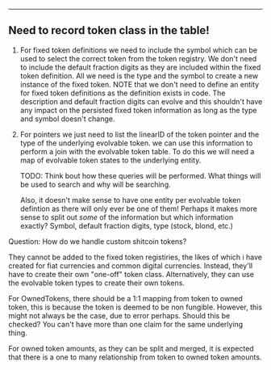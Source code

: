  ----------------------------------------
 Need to record token class in the table!
 ----------------------------------------

 1. For fixed token definitions we need to include the symbol which can be used to select the correct token from
    the token registry. We don't need to include the default fraction digits as they are included within the fixed
    token definition. All we need is the type and the symbol to create a new instance of the fixed token. NOTE that
    we don't need to define an entity for fixed token definitions as the definition exists in code. The description
    and default fraction digits can evolve and this shouldn't have any impact on the persisted fixed token information
    as long as the type and symbol doesn't change.

 2. For pointers we just need to list the linearID of the token pointer and the type of the underlying evolvable
    token. we can use this information to perform a join with the evolvable token table. To do this we will need a
    map of evolvable token states to the underlying entity.

    TODO: Think bout how these queries will be performed. What things will be used to search and why will be searching.

    Also, it doesn't make sense to have one entity per evolvable token defintion as there will only ever be one of
    them! Perhaps it makes more sense to split out _some_ of the information but which information exactly? Symbol,
    default fraction digits, type (stock, blond, etc.)

 Question: How do we handle custom shitcoin tokens?

 They cannot be added to the fixed token registiries, the likes of which i have created for fiat currencies and
 common digital currencies. Instead, they'll have to create their own "one-off" token class. Alternatively, they can
 use the evolvable token types to create their own tokens.

 For OwnedTokens, there should be a 1:1 mapping from token to owned token, this is because the token is deemed to be
 non fungible. However, this might not always be the case, due to error perhaps. Should this be checked? You can't
 have more than one claim for the same underlying thing.

 For owned token amounts, as they can be split and merged, it is expected that there is a one to many relationship
 from token to owned token amounts.